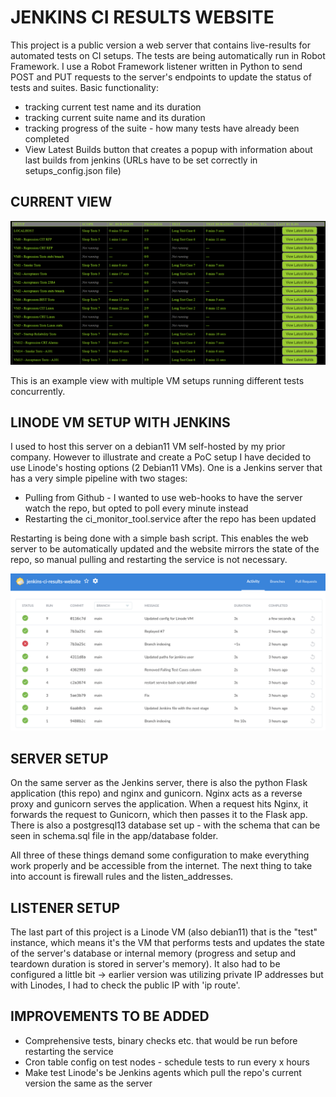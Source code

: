 # JENKINS CI RESULTS WEBSITE

This project is a public version a web server that contains live-results for automated tests on CI setups.
The tests are being automatically run in Robot Framework. I use a Robot Framework listener written in Python to send POST and PUT requests to the server's endpoints to update the status of tests and suites.
Basic functionality:

- tracking current test name and its duration
- tracking current suite name and its duration
- tracking progress of the suite - how many tests have already been completed
- View Latest Builds button that creates a popup with information about last builds from jenkins (URLs have to be set correctly in setups_config.json file)

## CURRENT VIEW

![Current View of the website](media/current_view.png)

This is an example view with multiple VM setups running different tests concurrently.

## LINODE VM SETUP WITH JENKINS

I used to host this server on a debian11 VM self-hosted by my prior company. However to illustrate and create a PoC setup I have decided to use Linode's hosting options (2 Debian11 VMs). One is a Jenkins server that has a very simple pipeline with two stages:

- Pulling from Github - I wanted to use web-hooks to have the server watch the repo, but opted to poll every minute instead
- Restarting the ci_monitor_tool.service after the repo has been updated

Restarting is being done with a simple bash script. This enables the web server to be automatically updated and the website mirrors the state of the repo, so manual pulling and restarting the service is not necessary.

![Pipeline View from Jenkins](media/jenkins_pipelines.png)

## SERVER SETUP

On the same server as the Jenkins server, there is also the python Flask application (this repo) and nginx and gunicorn. Nginx acts as a reverse proxy and gunicorn serves the application. When a request hits Nginx, it forwards the request to Gunicorn, which then passes it to the Flask app.
There is also a postgresql13 database set up - with the schema that can be seen in schema.sql file in the app/database folder.

All three of these things demand some configuration to make everything work properly and be accessible from the internet. The next thing to take into account is firewall rules and the listen_addresses.

## LISTENER SETUP

The last part of this project is a Linode VM (also debian11) that is the "test" instance, which means it's the VM that performs tests and updates the state of the server's database or internal memory (progress and setup and teardown duration is stored in server's memory).
It also had to be configured a little bit -> earlier version was utilizing private IP addresses but with Linodes, I had to check the public IP with 'ip route'.

## IMPROVEMENTS TO BE ADDED

- Comprehensive tests, binary checks etc. that would be run before restarting the service
- Cron table config on test nodes - schedule tests to run every x hours
- Make test Linode's be Jenkins agents which pull the repo's current version the same as the server
